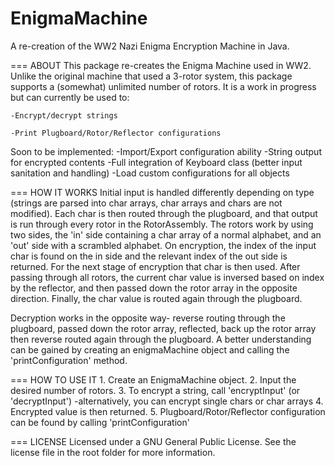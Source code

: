 # EnigmaMachine
A re-creation of the WW2 Nazi Enigma Encryption Machine in Java.


  === ABOUT
  This package re-creates the Enigma Machine used in WW2. Unlike the original machine that used a 3-rotor system, this package supports a (somewhat) unlimited number of rotors. It is a work in progress but can currently be used to:
  
    -Encrypt/decrypt strings
  
    -Print Plugboard/Rotor/Reflector configurations

Soon to be implemented:
    -Import/Export configuration ability
    -String output for encrypted contents
    -Full integration of Keyboard class (better input sanitation and handling)
    -Load custom configurations for all objects


  === HOW IT WORKS
Initial input is handled differently depending on type (strings are parsed into char arrays, char arrays and chars are not modified). Each char is then routed through the plugboard, and that output is run through every rotor in the RotorAssembly.
The rotors work by using two sides, the 'in' side containing a char array of a normal alphabet, and an 'out' side with a scrambled alphabet. On encryption, the index of the input char is found on the in side and the relevant index of the out side is returned. For the next stage of encryption that char is then used.
After passing through all rotors, the current char value is inversed based on index by the reflector, and then passed down the rotor array in the opposite direction. Finally, the char value is routed again through the plugboard.

Decryption works in the opposite way- reverse routing through the plugboard, passed down the rotor array, reflected, back up the rotor array then reverse routed again through the plugboard.
A better understanding can be gained by creating an enigmaMachine object and calling the 'printConfiguration' method.


  === HOW TO USE IT
    1. Create an EnigmaMachine object.
    2. Input the desired number of rotors.
    3. To encrypt a string, call 'encryptInput' (or 'decryptInput')
      -alternatively, you can encrypt single chars or char arrays
    4. Encrypted value is then returned.
    5. Plugboard/Rotor/Reflector configuration can be found by calling 'printConfiguration'


  === LICENSE
Licensed under a GNU General Public License. See the license file in the root folder for more information.
